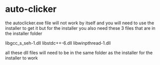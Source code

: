 # auto-clicker
the autoclicker.exe file will not work by itself and you will need to use the installer to get it
but for the installer you also need these 3 files that are in the installer folder

libgcc_s_seh-1.dll
libstdc++-6.dll
libwinpthread-1.dll

all these dll files will need to be in the same folder as the installer for the installer to work
